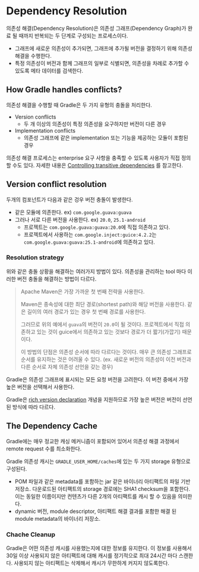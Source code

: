 # Dependency Resolution

의존성 해결(Dependency Resolution)은 의존성 그래프(Dependency Graph)가 완료 될 때까지 반복되는 두 단계로 구성되는 프로세스이다.
- 그래프에 새로운 의존성이 추가되면, 그래프에 추가될 버전을 결정하기 위해 의존성 해결을 수행한다.
- 특정 의존성이 버전과 함께 그래프의 일부로 식별되면, 의존성을 차례로 추가할 수 있도록 메타 데이터를 검색한다.

## How Gradle handles conflicts?

의존성 해결을 수행할 때 Gradle은 두 가지 유형의 충돌을 처리한다.
- Version conflicts
    - 두 개 이상의 의존성이 특정 의존성을 요구하지만 버전이 다른 경우
- Implementation conflicts
    - 의존성 그래프에 같은 implementation 또는 기능을 제공하는 모듈이 포함된 경우

의존성 해결 프로세스는 enterprise 요구 사항을 충족할 수 있도록 사용자가 직접 정의할 수도 있다. 
자세한 내용은 [Controlling transitive dependencies](https://docs.gradle.org/current/userguide/dependency_constraints.html) 를 참고한다.

## Version conflict resolution

두개의 컴포넌트가 다음과 같은 겅우 버전 충돌이 발생한다.
- 같은 모듈에 의존한다. ex) `com.google.guava:guava`
- 그러나 서로 다른 버전을 사용한다. ex) `20.0`, `25.1-android`
    - 프로젝트는 `com.google.guava:guava:20.0`에 직접 의존하고 있다.
    - 프로젝트에서 사용하는 `com.google.inject:guice:4.2.2`는 `com.google.guava:guava:25.1-android`에 의존하고 있다.

### Resolution strategy

위와 같은 충돌 상황을 해결하는 여러가지 방법이 있다. 의존성을 관리하는 tool 마다 이러한 버전 충돌을 해결하는 방법이 다르다.

> Apache Maven은 가장 가까운 첫 번째 전략을 사용한다.  
>  
> Maven은 종속성에 대한 최단 경로(shortest path)와 해당 버전을 사용한다. 같은 길이의 여러 경로가 있는 경우 첫 번째 경로를 사용한다.  
>  
> 그러므로 위의 예에서 `guava`의 버전이 `20.0`이 될 것이다. 프로젝트에서 직접 의존하고 있는 것이 guice에서 의존하고 있는 것보다 경로가 더 짧기(가깝기) 때문이다.  
>  
> 이 방법의 단점은 의존성 순서에 따라 다르다는 것이다. 매우 큰 의존성 그래프로 순서를 유지하는 것은 어려울 수 있다. (ex. 새로운 버전의 의존성이 이전 버전과 다른 순서로 자체 의존성 선언을 갖는 경우)

Gradle은 의존성 그래프에 표시되는 모든 요청 버전을 고려한다. 이 버전 중에서 가장 높은 버전을 선택해서 사용한다.

Gradle은 [rich version declaration](https://docs.gradle.org/current/userguide/rich_versions.html) 개념을 지원하므로 가장 높은 버전은 버전이 선언된 방식에 따라 다르다.

## The Dependency Cache

Gradle에는 매우 정교한 캐싱 메커니즘이 포함되어 있어서 의존성 해결 과정에서 remote request 수를 최소화한다.

Gradle 의존성 캐시는 `GRADLE_USER_HOME/caches`에 있는 두 가지 storage 유형으로 구성된다.
- POM 파일과 같은 metadata를 포함하는 jar 같은 바이너리 아티팩트의 파일 기반 저장소. 다운로드된 아티팩트의 storage 경로에는 SHA1 checksum을 포함한다. 이는 동일한 이름이지만 컨텐츠가 다른 2개의 아티팩트를 캐시 할 수 있음을 의미한다.
- dynamic 버전, module descriptor, 아티팩트 해결 결과를 포함한 해결 된 module metadata의 바이너리 저장소.

### Chache Cleanup

Gradle은 어떤 의존성 캐시를 사용했는지에 대한 정보를 유지한다. 이 정보를 사용해서 30일 이상 사용되지 않은 아티팩트에 대해 캐시를 정기적으로 최대 24시간 마다 스캔한다. 사용되지 않는 아티팩트는 삭제해서 캐시가 무한하게 커지지 않도록한다.
